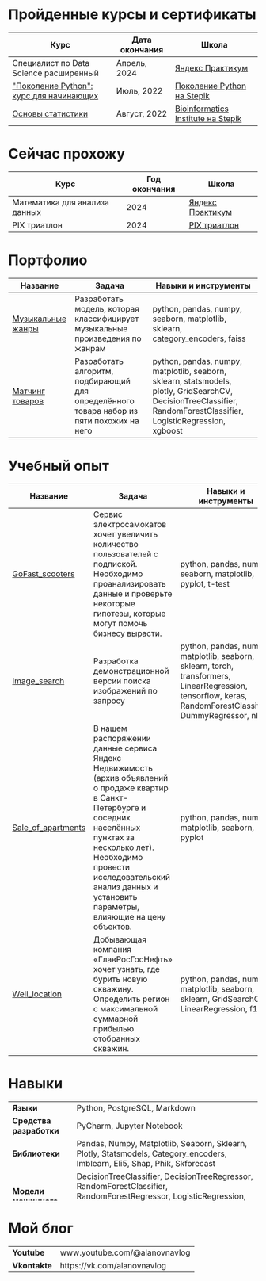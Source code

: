 # Пройденные курсы и сертификаты

| Курс |  Дата окончания | Школа | 
| --- | --- | --- |
| Специалист по Data Science расширенный |Апрель, 2024 | [Яндекс Практикум](https://practicum.yandex.ru/) | 
| ["Поколение Python": курс для начинающих](https://stepik.org/cert/1589504) |Июль, 2022 | [Поколение Python на Stepik](https://stepik.org/org/pygen) | 
| [Основы статистики](https://stepik.org/cert/1593700) |Август, 2022 | [Bioinformatics Institute на Stepik](https://stepik.org/org/bioinf) | 

# Сейчас прохожу

| Курс |  Год окончания | Школа | 
| --- | --- | --- |
| Математика для анализа данных |2024 | [Яндекс Практикум](https://practicum.yandex.ru/) | 
| PIX триатлон |2024 | [PIX триатлон](https://triathlon.pix.ru/) | 

# Портфолио
| Название | Задача | Навыки и инструменты|
| --- | --- | --- |
| [Музыкальные жанры](https://github.com/Nadika25/Portfolio/tree/master/Music_genre) | Разработать модель, которая классифицирует музыкальные произведения по жанрам| python, pandas, numpy, seaborn, matplotlib, sklearn, category_encoders, faiss | - |
| [Матчинг товаров](https://github.com/Nadika25/Portfolio/tree/master/Product_matching) | Разработать алгоритм, подбирающий для определённого товара набор из пяти похожих на него| python, pandas, numpy, matplotlib, seaborn, sklearn, statsmodels, plotly, GridSearchCV, DecisionTreeClassifier, RandomForestClassifier, LogisticRegression, xgboost | - |

# Учебный опыт
| Название | Задача | Навыки и инструменты|
| --- | --- | --- |
| [GoFast_scooters](https://github.com/Nadika25/YP_study_projects/tree/main/GoFast_scooters) | Сервис электросамокатов хочет увеличить количество пользователей с подпиской. Необходимо проанализировать данные и проверьте некоторые гипотезы, которые могут помочь бизнесу вырасти.| python, pandas, numpy, seaborn, matplotlib, pyplot, t-test| - |
| [Image_search](https://github.com/Nadika25/YP_study_projects/tree/main/Image_search) | Разработка демонстрационной версии поиска изображений по запросу| python, pandas, numpy, matplotlib, seaborn, sklearn, torch, transformers, LinearRegression, tensorflow, keras, RandomForestClassifier, DummyRegressor, nlp | - |
| [Sale_of_apartments](https://github.com/Nadika25/YP_study_projects/tree/main/Sale_of_apartments) | В нашем распоряжении данные сервиса Яндекс Недвижимость (архив объявлений о продаже квартир в Санкт-Петербурге и соседних населённых пунктах за несколько лет). Необходимо провести исследовательский анализ данных и установить параметры, влияющие на цену объектов.| python, pandas, numpy, matplotlib, seaborn, pyplot | - |
| [Well_location](https://github.com/Nadika25/YP_study_projects/tree/main/Well_location) | Добывающая компания «ГлавРосГосНефть» хочет узнать, где бурить новую скважину. Определить регион с максимальной суммарной прибылью отобранных скважин.| python, pandas, numpy, matplotlib, seaborn, sklearn, GridSearchCV, LinearRegression, f1 | - |

# Навыки
 <table style="height: 200">
    <tr>
     <td><b>Языки</b></td>
        <td>Python, PostgreSQL, Markdown</td>
    </tr>
    <tr>
     <td><b>Средства разработки</b></td>
        <td>PyCharm, Jupyter Notebook</td>
    </tr>
    <tr>
     <td><b>Библиотеки</b></td>
        <td> Pandas, Numpy, Matplotlib, Seaborn, Sklearn, Plotly, Statsmodels, Category_encoders, Imblearn, Eli5, Shap, Phik, Skforecast</td>
    </tr>
    <tr>
     <td><b>Модели машинного обучения</b></td>
        <td>DecisionTreeClassifier, DecisionTreeRegressor, RandomForestClassifier, RandomForestRegressor, LogisticRegression, LinearRegression, XGBClassifier, LGBMRegressor, CatBoostRegressor, SARIMAX, FAISS</td>
    </tr> 
    <tr>
</table>

# Мой блог
 <table ight=100>
    <tr>
     <td><b>Youtube</b></td>
        <td>www.youtube.com/@alanovnavlog</td>
    </tr>
    <tr>
     <td><b>Vkontakte</b></td>
        <td>https://vk.com/alanovnavlog</td>
    </tr>
    </tr>
    <tr>
</table>

